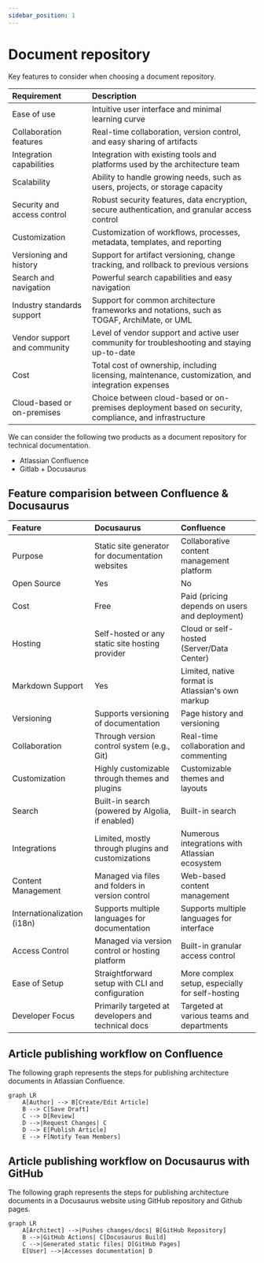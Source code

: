 ```yaml
---
sidebar_position: 1
---
```


# Document repository

Key features to consider when choosing a document repository.


| Requirement                | Description                                                                                           |
|:---------------------------|:------------------------------------------------------------------------------------------------------|
| Ease of use                | Intuitive user interface and minimal learning curve                                                   |
| Collaboration features     | Real-time collaboration, version control, and easy sharing of artifacts                               |
| Integration capabilities   | Integration with existing tools and platforms used by the architecture team                          |
| Scalability                | Ability to handle growing needs, such as users, projects, or storage capacity                         |
| Security and access control| Robust security features, data encryption, secure authentication, and granular access control         |
| Customization              | Customization of workflows, processes, metadata, templates, and reporting                             |
| Versioning and history     | Support for artifact versioning, change tracking, and rollback to previous versions                   |
| Search and navigation      | Powerful search capabilities and easy navigation                                                      |
| Industry standards support | Support for common architecture frameworks and notations, such as TOGAF, ArchiMate, or UML           |
| Vendor support and community| Level of vendor support and active user community for troubleshooting and staying up-to-date          |
| Cost                       | Total cost of ownership, including licensing, maintenance, customization, and integration expenses   |
| Cloud-based or on-premises | Choice between cloud-based or on-premises deployment based on security, compliance, and infrastructure|




We can consider the following two products as a document repository for technical documentation.

* Atlassian Confluence
* Gitlab + Docusaurus

## Feature comparision between Confluence & Docusaurus

| Feature                    | Docusaurus                                          | Confluence                                      |
|:---------------------------|:----------------------------------------------------|:------------------------------------------------|
| Purpose                    | Static site generator for documentation websites    | Collaborative content management platform      |
| Open Source                | Yes                                                 | No                                              |
| Cost                       | Free                                                | Paid (pricing depends on users and deployment)  |
| Hosting                    | Self-hosted or any static site hosting provider     | Cloud or self-hosted (Server/Data Center)      |
| Markdown Support           | Yes                                                 | Limited, native format is Atlassian's own markup|
| Versioning                 | Supports versioning of documentation                | Page history and versioning                     |
| Collaboration              | Through version control system (e.g., Git)          | Real-time collaboration and commenting          |
| Customization              | Highly customizable through themes and plugins      | Customizable themes and layouts                 |
| Search                     | Built-in search (powered by Algolia, if enabled)    | Built-in search                                 |
| Integrations               | Limited, mostly through plugins and customizations  | Numerous integrations with Atlassian ecosystem  |
| Content Management         | Managed via files and folders in version control    | Web-based content management                    |
| Internationalization (i18n)| Supports multiple languages for documentation       | Supports multiple languages for interface       |
| Access Control             | Managed via version control or hosting platform     | Built-in granular access control                |
| Ease of Setup              | Straightforward setup with CLI and configuration    | More complex setup, especially for self-hosting |
| Developer Focus            | Primarily targeted at developers and technical docs | Targeted at various teams and departments       |

## Article publishing workflow on Confluence

The following graph represents the steps for publishing architecture documents in Atlassian Confluence.

```mermaid
graph LR
    A[Author] --> B[Create/Edit Article]
    B --> C[Save Draft]
    C --> D[Review]
    D -->|Request Changes| C
    D --> E[Publish Article]
    E --> F[Notify Team Members]
```


## Article publishing workflow on Docusaurus with GitHub

The following graph represents the steps for publishing architecture documents in a Docusaurus website using GitHub repository and Github pages.

```mermaid
graph LR
    A[Architect] -->|Pushes changes/docs| B[GitHub Repository]
    B -->|GitHub Actions| C[Docusaurus Build]
    C -->|Generated static files| D[GitHub Pages]
    E[User] -->|Accesses documentation| D
```
